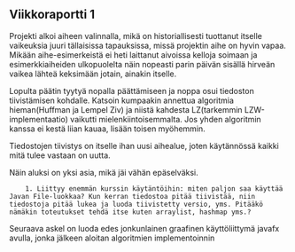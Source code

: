 ## Viikkoraportti 1

Projekti alkoi aiheen valinnalla, mikä on historiallisesti tuottanut itselle vaikeuksia juuri tällaisissa tapauksissa, missä projektin aihe on hyvin vapaa. Mikään aihe-esimerkeistä ei heti laittanut aivoissa kelloja soimaan ja esimerkkiaiheiden ulkopuolelta näin nopeasti parin päivän sisällä hirveän vaikea lähteä keksimään jotain, ainakin itselle. 

Lopulta päätin tyytyä nopalla päättämiseen ja noppa osui tiedoston tiivistämisen kohdalle. Katsoin kumpaakin annettua algoritmia hieman(Huffman ja Lempel Ziv) ja niistä kahdesta LZ(tarkemmin LZW-implementaatio) vaikutti mielenkiintoisemmalta. Jos yhden algoritmin kanssa ei kestä liian kauaa, lisään toisen myöhemmin.

Tiedostojen tiivistys on itselle ihan uusi aihealue, joten käytännössä kaikki mitä tulee vastaan on uutta.

Näin aluksi on yksi asia, mikä jäi vähän epäselväksi.
        
        1. Liittyy enemmän kurssin käytäntöihin: miten paljon saa käyttää Javan File-luokkaa? Kun kerran tiedostoa pitää tiivistää, niin tiedostoja pitää lukea ja luoda tiivistetty versio, yms. Pitääkö nämäkin toteutukset tehdä itse kuten arraylist, hashmap yms.?

Seuraava askel on luoda edes jonkunlainen graafinen käyttöliittymä javafx avulla, jonka jälkeen aloitan algoritmien implementoinnin
